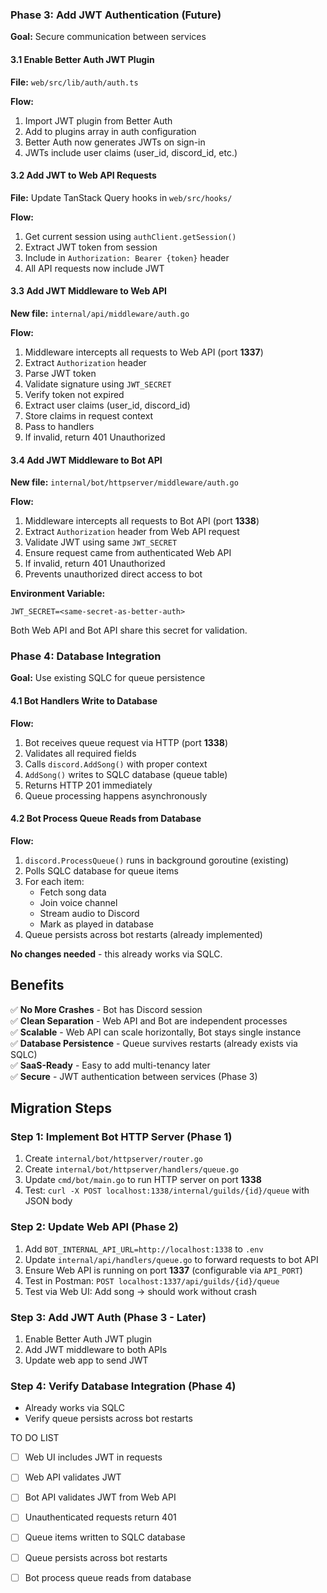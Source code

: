 ### Phase 3: Add JWT Authentication (Future)

**Goal:** Secure communication between services

#### 3.1 Enable Better Auth JWT Plugin

**File:** `web/src/lib/auth/auth.ts`

**Flow:**

1. Import JWT plugin from Better Auth
2. Add to plugins array in auth configuration
3. Better Auth now generates JWTs on sign-in
4. JWTs include user claims (user_id, discord_id, etc.)

#### 3.2 Add JWT to Web API Requests

**File:** Update TanStack Query hooks in `web/src/hooks/`

**Flow:**

1. Get current session using `authClient.getSession()`
2. Extract JWT token from session
3. Include in `Authorization: Bearer {token}` header
4. All API requests now include JWT

#### 3.3 Add JWT Middleware to Web API

**New file:** `internal/api/middleware/auth.go`

**Flow:**

1. Middleware intercepts all requests to Web API (port **1337**)
2. Extract `Authorization` header
3. Parse JWT token
4. Validate signature using `JWT_SECRET`
5. Verify token not expired
6. Extract user claims (user_id, discord_id)
7. Store claims in request context
8. Pass to handlers
9. If invalid, return 401 Unauthorized

#### 3.4 Add JWT Middleware to Bot API

**New file:** `internal/bot/httpserver/middleware/auth.go`

**Flow:**

1. Middleware intercepts all requests to Bot API (port **1338**)
2. Extract `Authorization` header from Web API request
3. Validate JWT using same `JWT_SECRET`
4. Ensure request came from authenticated Web API
5. If invalid, return 401 Unauthorized
6. Prevents unauthorized direct access to bot

**Environment Variable:**

```env
JWT_SECRET=<same-secret-as-better-auth>
```

Both Web API and Bot API share this secret for validation.

### Phase 4: Database Integration

**Goal:** Use existing SQLC for queue persistence

#### 4.1 Bot Handlers Write to Database

**Flow:**

1. Bot receives queue request via HTTP (port **1338**)
2. Validates all required fields
3. Calls `discord.AddSong()` with proper context
4. `AddSong()` writes to SQLC database (queue table)
5. Returns HTTP 201 immediately
6. Queue processing happens asynchronously

#### 4.2 Bot Process Queue Reads from Database

**Flow:**

1. `discord.ProcessQueue()` runs in background goroutine (existing)
2. Polls SQLC database for queue items
3. For each item:
   - Fetch song data
   - Join voice channel
   - Stream audio to Discord
   - Mark as played in database
4. Queue persists across bot restarts (already implemented)

**No changes needed** - this already works via SQLC.

## Benefits

✅ **No More Crashes** - Bot has Discord session  
✅ **Clean Separation** - Web API and Bot are independent processes  
✅ **Scalable** - Web API can scale horizontally, Bot stays single instance  
✅ **Database Persistence** - Queue survives restarts (already exists via SQLC)  
✅ **SaaS-Ready** - Easy to add multi-tenancy later  
✅ **Secure** - JWT authentication between services (Phase 3)

## Migration Steps

### Step 1: Implement Bot HTTP Server (Phase 1)

1. Create `internal/bot/httpserver/router.go`
2. Create `internal/bot/httpserver/handlers/queue.go`
3. Update `cmd/bot/main.go` to run HTTP server on port **1338**
4. Test: `curl -X POST localhost:1338/internal/guilds/{id}/queue` with JSON body

### Step 2: Update Web API (Phase 2)

1. Add `BOT_INTERNAL_API_URL=http://localhost:1338` to `.env`
2. Update `internal/api/handlers/queue.go` to forward requests to bot API
3. Ensure Web API is running on port **1337** (configurable via `API_PORT`)
4. Test in Postman: `POST localhost:1337/api/guilds/{id}/queue`
5. Test via Web UI: Add song → should work without crash

### Step 3: Add JWT Auth (Phase 3 - Later)

1. Enable Better Auth JWT plugin
2. Add JWT middleware to both APIs
3. Update web app to send JWT

### Step 4: Verify Database Integration (Phase 4)

- Already works via SQLC
- Verify queue persists across bot restarts

TO DO LIST

- [ ] Web UI includes JWT in requests
- [ ] Web API validates JWT
- [ ] Bot API validates JWT from Web API
- [ ] Unauthenticated requests return 401

- [ ] Queue items written to SQLC database
- [ ] Queue persists across bot restarts
- [ ] Bot process queue reads from database
